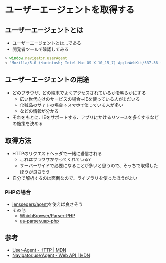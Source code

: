 # ユーザーエージェントを取得する

## ユーザーエージェントとは

- ユーザーエージェントとは...である
- 開発者ツールで確認してみる

```js
> window.navigator.userAgent
< "Mozilla/5.0 (Macintosh; Intel Mac OS X 10_15_7) AppleWebKit/537.36 (KHTML, like Gecko) Chrome/92.0.4515.134 Safari/537.36"
```

## ユーザーエージェントの用途

- どのブラウザ、どの端末でよくアクセスされているかを明らかにする
  - 広い世代向けのサービスの場合→IEを使っている人がまだいる
  - 化粧品のサイトの場合→スマホで使っている人が多い
  - などの情報が分かる
- それをもとに、IEをサポートする、アプリにかけるリソースを多くするなどの施策を決める

## 取得方法

- HTTPのリクエストヘッダで一緒に送信される
  - これはブラウザがやってくれている?
  - サーバーサイドで必要になることが多いと思うので、そっちで取得したほうが良さそう
- 自分で解析するのは面倒なので、ライブラリを使ったほうがよい

### PHPの場合

- [jenssegers/agent](https://github.com/jenssegers/agent)を使えば良さそう
- その他
  - [WhichBrowser/Parser-PHP](https://github.com/WhichBrowser/Parser-PHP)
  - [ua-parser/uap-php](https://github.com/ua-parser/uap-php)

## 参考

- [User-Agent - HTTP | MDN](https://developer.mozilla.org/ja/docs/Web/HTTP/Headers/User-Agent)
- [Navigator.userAgent - Web API | MDN](https://developer.mozilla.org/ja/docs/Web/API/Navigator/userAgent)
